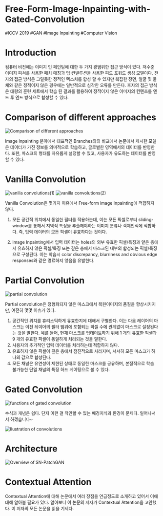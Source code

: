 # Free-Form-Image-Inpainting-with-Gated-Convolution
#ICCV 2019 #GAN #Image Inpainting #Computer Vision

# Introduction
컴퓨터 비전에는 이미지 인 페인팅에 대한 두 가지 광범위한 접근 방식이 있다. 저수준 이미지 피쳐를 사용한 패치 매칭과 딥 컨벌루션을 사용한 피드 포워드 생성 모델이다. 전자의 접근 방식은 그럴듯한 정적인 텍스처를 합성 할 수 있지만 복잡한 장면, 얼굴 및 물체와 같은 정적이지 않은 경우에는 일반적으로 심각한 오류를 만든다. 후자의 접근 방식은 대량의 훈련 세트에서 학습 된 결과를 활용하여 정적이지 않은 이미지의 컨텐츠를 엔드 투 엔드 방식으로 합성할 수 있다. 
# Comparison of different approaches
![Comparison of different approaches](https://user-images.githubusercontent.com/59387983/87162966-a04ce900-c301-11ea-920a-d412c081c615.PNG)

Image Inpainting 분야에서 대표적인 Branches와의 비교에서 논문에서 제시한 모델은 데이터가 가진 정보를 의미적으로 학습하고, 글로벌한 영역에서의 데이터를 반영한다. 또한, 마스크의 형태를 자유롭게 설정할 수 있고, 사용자가 유도하는 데이터를 반영할 수 있다.

# Vanilla Convolution
![vanilla convolutions(1)](https://user-images.githubusercontent.com/59387983/87162684-3d5b5200-c301-11ea-9762-7df9f2a54d2b.PNG)
![vanilla convolutions(2)](https://user-images.githubusercontent.com/59387983/87162689-3df3e880-c301-11ea-9b0a-4ea007204f5e.PNG)

Vanilla Convolution은 몇가지 이유에서 Free-form image Inpainting에 적합하지 않다.

1. 모든 공간적 위치에서 동일한 필터를 적용하는데, 이는 모든 픽셀로부터 sliding-window를 통해서 지역적 특징을 추출해야하는 이미지 분류나 객체인식에 적합하다. 즉, 입력 데이터의 모든 픽셀이 유효하다는 것이다.

2. Image Inpainting에서 입력 데이터는 holes의 외부 유효한 픽셀/특징과 얕은 층에서 유효하지 않은 픽셀/특징 또는 깊은 층에서 마스크된 내부의 합성되는 픽셀/특징으로 구성된다. 이는 학습시 color discrepancy, blurriness and obvious edge responses와 같은 명료하지 않음을 유발한다.


# Partial Convolution
![partial convolution](https://user-images.githubusercontent.com/59387983/87162702-3fbdac00-c301-11ea-96ee-ed95abd7dd47.PNG)

Partial convolution은 정형화되지 않은 마스크에서 복원이미지의 품질을 향상시키지만, 여전히 몇몇 이슈가 있다.

1. 공간적인 위치를 휴리스틱하게 유효한지에 대해서 구별한다. 이는 다음 레이어의 마스크는 이전 레이어의 필터 범위에 포함되는 픽셀 수에 관계없이 마스크로 설정된다는 것을 말한다. 예를 들어, 현재 마스크를 업데이트하기 위해 1 개의 유효한 픽셀과 9 개의 유효한 픽셀이 동일하게 처리되는 것을 말한다.
2. 사용자의 추가적인 입력 데이터를 처리하는데 적합하지 않다.
3. 유효하지 않은 픽셀이 깊은 층에서 점진적으로 사라지며, 서서히 모든 마스크가 하나의 값으로 합성된다.
4. 모든 채널은 유연성이 제한된 상태로 동일한 마스크를 공유하며, 본질적으로 학습 불가능한 단일 채널의 특징 하드 게이팅으로 볼 수 있다.


# Gated Convolution
![functions of gated convolution](https://user-images.githubusercontent.com/59387983/87162693-3e8c7f00-c301-11ea-8168-56d6bae52cc2.PNG)

수식과 개념은 쉽다. 단지 이런 걸 착안할 수 있는 배경지식과 환경이 문제다. 일어나서 서 하겠습니다~

![Ilustration of convolutions](https://user-images.githubusercontent.com/59387983/87162695-3f251580-c301-11ea-83bb-f31f2e0759e4.PNG)


# Architecture
![Overview of SN-PatchGAN](https://user-images.githubusercontent.com/59387983/87162699-3f251580-c301-11ea-9975-395880be246a.PNG)

# Contextual Attention
Contextual Attention에 대해 논문에서 여러 장점을 언급정도로 소개하고 있어서 이에 대해 알아볼 필요가 있다. 알아보니 이 논문의 저자가 Contextual Attention을 고안했다. 이 저자의 모든 논문을 읽을 기세다.

# 
